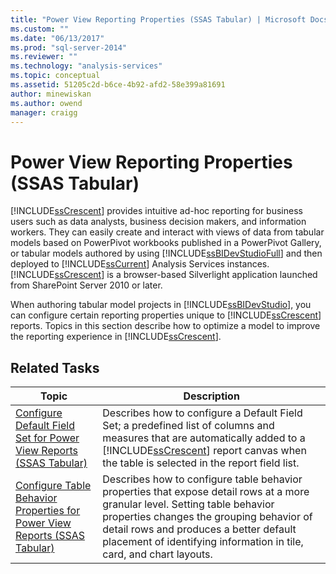 ```yaml
---
title: "Power View Reporting Properties (SSAS Tabular) | Microsoft Docs"
ms.custom: ""
ms.date: "06/13/2017"
ms.prod: "sql-server-2014"
ms.reviewer: ""
ms.technology: "analysis-services"
ms.topic: conceptual
ms.assetid: 51205c2d-b6ce-4b92-afd2-58e399a81691
author: minewiskan
ms.author: owend
manager: craigg
---
```

# Power View Reporting Properties (SSAS Tabular)
  [!INCLUDE[ssCrescent](../../includes/sscrescent-md.md)] provides intuitive ad-hoc reporting for business users such as data analysts, business decision makers, and information workers. They can easily create and interact with views of data from tabular models based on PowerPivot workbooks published in a PowerPivot Gallery, or tabular models authored by using [!INCLUDE[ssBIDevStudioFull](../../includes/ssbidevstudiofull-md.md)] and then deployed to [!INCLUDE[ssCurrent](../../includes/sscurrent-md.md)] Analysis Services instances. [!INCLUDE[ssCrescent](../../includes/sscrescent-md.md)] is a browser-based Silverlight application launched from SharePoint Server 2010 or later.  
  
 When authoring tabular model projects in [!INCLUDE[ssBIDevStudio](../../includes/ssbidevstudio-md.md)], you can configure certain reporting properties unique to [!INCLUDE[ssCrescent](../../includes/sscrescent-md.md)] reports. Topics in this section describe how to optimize a model to improve the reporting experience in [!INCLUDE[ssCrescent](../../includes/sscrescent-md.md)].  
  
## Related Tasks  
  
|Topic|Description|  
|-----------|-----------------|  
|[Configure Default Field Set for Power View Reports &#40;SSAS Tabular&#41;](power-view-configure-default-field-set-for-reports.md)|Describes how to configure a Default Field Set; a predefined list of columns and measures that are automatically added to a [!INCLUDE[ssCrescent](../../includes/sscrescent-md.md)] report canvas when the table is selected in the report field list.|  
|[Configure Table Behavior Properties for Power View Reports &#40;SSAS Tabular&#41;](power-view-configure-table-behavior-properties-for-reports.md)|Describes how to configure table behavior properties that expose detail rows at a more granular level. Setting table behavior properties changes the grouping behavior of detail rows and produces a better default placement of identifying information in tile, card, and chart layouts.|  
  
  

